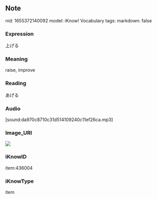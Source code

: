 ## Note
nid: 1655372140092
model: iKnow! Vocabulary
tags: 
markdown: false

### Expression
上げる

### Meaning
raise, improve

### Reading
あげる

### Audio
[sound:da970c8710c31d514109240c11ef26ca.mp3]

### Image_URI
<img src="e60c8074d7ac17a38c39a8848657a43d.jpg">

### iKnowID
item:436004

### iKnowType
item
